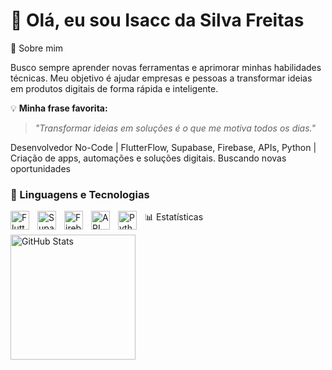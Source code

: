 # 👋 Olá, eu sou Isacc da Silva Freitas
🧠 Sobre mim

Busco sempre aprender novas ferramentas e aprimorar minhas habilidades técnicas. Meu objetivo é ajudar empresas e pessoas a transformar ideias em produtos digitais de forma rápida e inteligente.

💡 **Minha frase favorita:**

> _"Transformar ideias em soluções é o que me motiva todos os dias."_

Desenvolvedor No-Code | FlutterFlow, Supabase, Firebase, APIs, Python | Criação de apps, automações e soluções digitais. Buscando novas oportunidades


### 🤖 Linguagens e Tecnologias

  <img 
    align="left" 
    alt="Flutterflow"
    title="Flutterflow" 
    width="30px" 
    style="padding-right: 10px;" 
    src="https://pbs.twimg.com/profile_images/1625151278535016448/tML8CA1M_400x400.jpg" 
 />
  <img 
    align="left" 
    alt="Supabase" 
    title="Supabase"
    width="30px" 
    style="padding-right: 10px;" 
    src="https://encrypted-tbn0.gstatic.com/images?q=tbn:ANd9GcQgcp6z39vN3ad1wKqEHoCdaUFgzlP1T2Zjnw&s" 
 />
  <img 
    align="left" 
    alt="Firebase"
    title="Firebase" 
    width="30px" 
    style="padding-right: 10px;" 
     src="https://images.ctfassets.net/in6v9lxmm5c8/57MXX73Nx2rUnUI730EykA/8d13236943bb46948155f92f2325369e/firebase.png?q=50&fm=webp" 
 />
  <img 
    align="left" 
    alt="API"
    title="API" 
    width="30px" 
    style="padding-right: 10px;" 
    src="https://w7.pngwing.com/pngs/500/498/png-transparent-application-programming-interface-representational-state-transfer-web-api-computer-software-hackathon-api-icon-logo-computer-program-computer-programming-thumbnail.png" 
 />

  <img 
     align="left" 
    alt="Python" 
    title="Python"
    width="30px" 
    style="padding-right: 10px;" 
    src="https://cdn.jsdelivr.net/gh/devicons/devicon@latest/icons/python/python-original.svg" 
 />





 📊 Estatísticas   


<img
    align="left" 
    alt="GitHub Stats" 
    height="200" 
    style="padding-right: 10px;" 
    src="https://github-readme-stats.vercel.app/api?username=isaccfreitas&show_icons=true&theme=tokyonight&include_all_commits=true&locale=pt-br" 
  />

